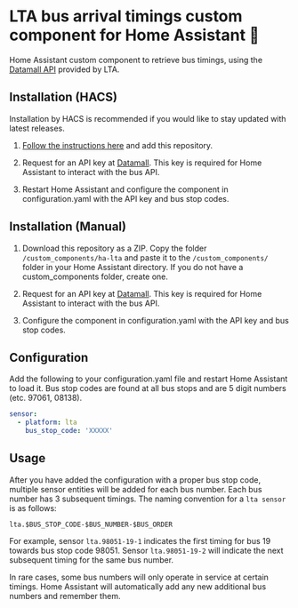 # LTA bus arrival timings custom component for Home Assistant 🚌

Home Assistant custom component to retrieve bus timings, using the [Datamall API](https://datamall.lta.gov.sg/content/datamall/en.html) provided by LTA.

## Installation (HACS)

Installation by HACS is recommended if you would like to stay updated with latest releases.

1. [Follow the instructions here](https://hacs.xyz/docs/faq/custom_repositories) and add this repository.

2. Request for an API key at [Datamall](https://datamall.lta.gov.sg/content/datamall/en/request-for-api.html). This key is required for Home Assistant to interact with the bus API.

3. Restart Home Assistant and configure the component in configuration.yaml with the API key and bus stop codes.

## Installation (Manual)

1. Download this repository as a ZIP. Copy the folder `/custom_components/ha-lta` and paste it to the `/custom_components/` folder in your Home Assistant directory. If you do not have a custom_components folder, create one.

2. Request for an API key at [Datamall](https://datamall.lta.gov.sg/content/datamall/en/request-for-api.html). This key is required for Home Assistant to interact with the bus API.

3. Configure the component in configuration.yaml with the API key and bus stop codes.


## Configuration

Add the following to your configuration.yaml file and restart Home Assistant to load it. Bus stop codes are found at all bus stops and are 5 digit numbers (etc. 97061, 08138).

```yaml
sensor:
  - platform: lta
    bus_stop_code: 'XXXXX'
```

## Usage

After you have added the configuration with a proper bus stop code, multiple sensor entities will be added for each bus number. Each bus number has 3 subsequent timings. The naming convention for a ```lta sensor``` is as follows:

```
lta.$BUS_STOP_CODE-$BUS_NUMBER-$BUS_ORDER
```

For example, sensor ```lta.98051-19-1``` indicates the first timing for bus 19 towards bus stop code 98051. Sensor ```lta.98051-19-2``` will indicate the next subsequent timing for the same bus number.

In rare cases, some bus numbers will only operate in service at certain timings. Home Assistant will automatically add any new additional bus numbers and remember them. 